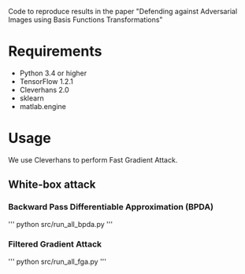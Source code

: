 Code to reproduce results in the paper "Defending against Adversarial Images using Basis Functions Transformations"

# Requirements

- Python 3.4 or higher
- TensorFlow 1.2.1
- Cleverhans 2.0
- sklearn
- matlab.engine

# Usage

We use Cleverhans to perform Fast Gradient Attack. 

## White-box attack

### Backward Pass Differentiable Approximation (BPDA)

'''
python src/run_all_bpda.py
'''

### Filtered Gradient Attack

'''
python src/run_all_fga.py
'''


